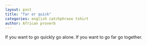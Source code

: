 ```yaml
---
layout: post
title: "far or quick"
categories: english catchphrase tshirt
author: African proverb
---
```

If you want to go quickly go alone. If you want to go far go together.
